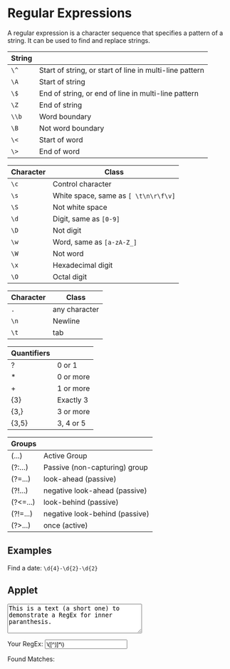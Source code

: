 
Regular Expressions
===================
A regular expression is a character sequence that specifies a pattern of a string. It can be used to find and replace strings.


| String  |  |
| --------| -------- |
| `\^`      |  Start of string, or start of line in multi-line pattern |
| `\A`  | Start of string |
| `\$` | End of string, or end of line in multi-line pattern |
| `\Z` | End of string |
| `\\b` | Word boundary |
| `\B` | Not word boundary |
| `\<` | Start of word |
| `\>` | End of word |


| Character  | Class |
| --------| -------- |
| `\c` | Control character |
| `\s` | White space, same as `[ \t\n\r\f\v]` |
| `\S` | Not white space |
| `\d` | Digit, same as `[0-9]` |
| `\D` | Not digit |
| `\w` | Word, same as `[a-zA-Z_]` |
| `\W` | Not word |
| `\x` | Hexade­cimal digit |
| `\O` | Octal digit |


| Character  | Class |
| --------| -------- |
| `.` | any character |
| `\n` | Newline |
| `\t` | tab |




| Quantifiers  |  |
| -------------| -------- |
| ? | 0 or 1 |
| * | 0 or more |
| + | 1 or more |
| {3} | Exactly 3 |
| {3,} | 3 or more |
| {3,5} | 3, 4 or 5 |


| Groups  |  |
| -------------| -------- |
| (...) | Active Group |
| (?:…)| Passive (non-c­apt­uring) group |
| (?=...)| look-ahead (passive) |
| (?!...)| negative look-ahead (passive) |
| (?<=...)| look-behind (passive) |
| (?!=...)| negative look-behind (passive) |
| (?>...)| once (active) |






Examples
---------

Find a date: `\d{4}-\d{2}-\d{2}`


## Applet

<script type="text/javascript">
	
function applyRegex(e){
	if (!e.value){
		res_el.textContent = " ";
		return;
	}

	var rx = new RegExp(e.value.trim(), 'gi');


	var search_string = document.getElementById("search-space").value;
	var res_el = document.getElementById("regex-result");

	var matches = search_string.match(rx);

	var result_string = "";
	if (matches){
		for (var i = 0; i < matches.length; i++) {
			result_string += matches[i];
			if (i != matches.length - 1){ result_string += ", "; }
		}		
	}
	res_el.textContent = result_string;
}


</script>

<textarea id="search-space" cols="35" rows="4" placeholder="Paste your text here.">This is a text (a short one) to demonstrate a RegEx for inner paranthesis.</textarea> 


Your RegEx: <input id="regex-input" oninput="applyRegex(this)" placeholder="RegEx, e.g. \d\s." value="\([^)]*\)">






Found Matches: <span id="regex-result"></span>




